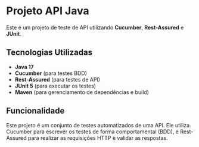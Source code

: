 # Projeto API Java

Este é um projeto de teste de API utilizando **Cucumber**, **Rest-Assured** e **JUnit**.

## Tecnologias Utilizadas

- **Java 17**
- **Cucumber** (para testes BDD)
- **Rest-Assured** (para testes de API)
- **JUnit 5** (para executar os testes)
- **Maven** (para gerenciamento de dependências e build)

## Funcionalidade

Este projeto é um conjunto de testes automatizados de uma API. Ele utiliza Cucumber para escrever os testes de forma comportamental (BDD), e Rest-Assured para realizar as requisições HTTP e validar as respostas.
